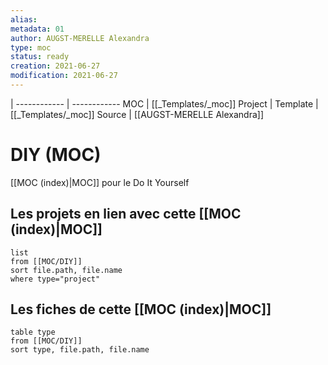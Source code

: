 ```yaml
---
alias:
metadata: 01
author: AUGST-MERELLE Alexandra
type: moc
status: ready
creation: 2021-06-27
modification: 2021-06-27
---
```

 | 
------------ | ------------
MOC | [[_Templates/_moc]]
Project | 
Template | [[_Templates/_moc]]
Source | [[AUGST-MERELLE Alexandra]]
# DIY (MOC)
[[MOC (index)|MOC]] pour le Do It Yourself
## Les projets en lien avec cette [[MOC (index)|MOC]]
```dataview
list
from [[MOC/DIY]]
sort file.path, file.name
where type="project"
```
## Les fiches de cette [[MOC (index)|MOC]]
```dataview
table type
from [[MOC/DIY]]
sort type, file.path, file.name
```